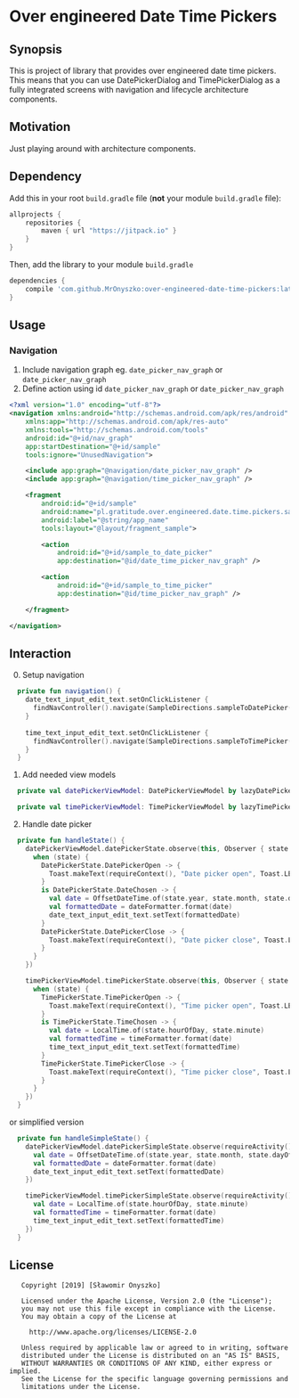 # Over engineered Date Time Pickers

## Synopsis

This is project of library that provides over engineered date time pickers.
This means that you can use DatePickerDialog and TimePickerDialog as a fully integrated screens with navigation and lifecycle architecture components.

## Motivation

Just playing around with architecture components.

## Dependency

Add this in your root `build.gradle` file (**not** your module `build.gradle` file):

```gradle
allprojects {
	repositories {
        maven { url "https://jitpack.io" }
    }
}
```

Then, add the library to your module `build.gradle`
```gradle
dependencies {
    compile 'com.github.MrOnyszko:over-engineered-date-time-pickers:latest.release.here'
}
```

## Usage

### Navigation

1. Include navigation graph eg. `date_picker_nav_graph` or `date_picker_nav_graph`
2. Define action using id `date_picker_nav_graph` or `date_picker_nav_graph`

```xml
<?xml version="1.0" encoding="utf-8"?>
<navigation xmlns:android="http://schemas.android.com/apk/res/android"
    xmlns:app="http://schemas.android.com/apk/res-auto"
    xmlns:tools="http://schemas.android.com/tools"
    android:id="@+id/nav_graph"
    app:startDestination="@+id/sample"
    tools:ignore="UnusedNavigation">

    <include app:graph="@navigation/date_picker_nav_graph" />
    <include app:graph="@navigation/time_picker_nav_graph" />

    <fragment
        android:id="@+id/sample"
        android:name="pl.gratitude.over.engineered.date.time.pickers.sample.Sample"
        android:label="@string/app_name"
        tools:layout="@layout/fragment_sample">

        <action
            android:id="@+id/sample_to_date_picker"
            app:destination="@id/date_time_picker_nav_graph" />

        <action
            android:id="@+id/sample_to_time_picker"
            app:destination="@id/time_picker_nav_graph" />

    </fragment>

</navigation>
```

## Interaction

0. Setup navigation 

```kotlin
  private fun navigation() {
    date_text_input_edit_text.setOnClickListener {
      findNavController().navigate(SampleDirections.sampleToDatePicker())
    }
    
    time_text_input_edit_text.setOnClickListener {
      findNavController().navigate(SampleDirections.sampleToTimePicker())
    }
  }
```

1. Add needed view models

```kotlin
  private val datePickerViewModel: DatePickerViewModel by lazyDatePickerViewModel()

  private val timePickerViewModel: TimePickerViewModel by lazyTimePickerViewModel()
```

2. Handle date picker

```kotlin
  private fun handleState() {
    datePickerViewModel.datePickerState.observe(this, Observer { state ->
      when (state) {
        DatePickerState.DatePickerOpen -> {
          Toast.makeText(requireContext(), "Date picker open", Toast.LENGTH_SHORT).show()
        }
        is DatePickerState.DateChosen -> {
          val date = OffsetDateTime.of(state.year, state.month, state.dayOfMonth, 0, 0, 0, 0, ZoneOffset.UTC)
          val formattedDate = dateFormatter.format(date)
          date_text_input_edit_text.setText(formattedDate)
        }
        DatePickerState.DatePickerClose -> {
          Toast.makeText(requireContext(), "Date picker close", Toast.LENGTH_SHORT).show()
        }
      }
    })

    timePickerViewModel.timePickerState.observe(this, Observer { state ->
      when (state) {
        TimePickerState.TimePickerOpen -> {
          Toast.makeText(requireContext(), "Time picker open", Toast.LENGTH_SHORT).show()
        }
        is TimePickerState.TimeChosen -> {
          val date = LocalTime.of(state.hourOfDay, state.minute)
          val formattedTime = timeFormatter.format(date)
          time_text_input_edit_text.setText(formattedTime)
        }
        TimePickerState.TimePickerClose -> {
          Toast.makeText(requireContext(), "Time picker close", Toast.LENGTH_SHORT).show()
        }
      }
    })
  }
```

or simplified version

```kotlin
  private fun handleSimpleState() {
    datePickerViewModel.datePickerSimpleState.observe(requireActivity(), Observer { state ->
      val date = OffsetDateTime.of(state.year, state.month, state.dayOfMonth, 0, 0, 0, 0, ZoneOffset.UTC)
      val formattedDate = dateFormatter.format(date)
      date_text_input_edit_text.setText(formattedDate)
    })

    timePickerViewModel.timePickerSimpleState.observe(requireActivity(), Observer { state ->
      val date = LocalTime.of(state.hourOfDay, state.minute)
      val formattedTime = timeFormatter.format(date)
      time_text_input_edit_text.setText(formattedTime)
    })
  }
```

## License

```text
   Copyright [2019] [Sławomir Onyszko]

   Licensed under the Apache License, Version 2.0 (the "License");
   you may not use this file except in compliance with the License.
   You may obtain a copy of the License at

     http://www.apache.org/licenses/LICENSE-2.0

   Unless required by applicable law or agreed to in writing, software
   distributed under the License is distributed on an "AS IS" BASIS,
   WITHOUT WARRANTIES OR CONDITIONS OF ANY KIND, either express or implied.
   See the License for the specific language governing permissions and
   limitations under the License.   
```